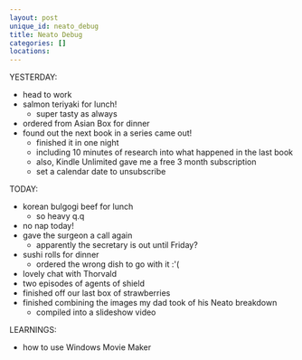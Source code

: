 ```yaml
---
layout: post
unique_id: neato_debug
title: Neato Debug
categories: []
locations: 
---
```


YESTERDAY:
* head to work
* salmon teriyaki for lunch!
  * super tasty as always
* ordered from Asian Box for dinner
* found out the next book in a series came out!
  * finished it in one night
  * including 10 minutes of research into what happened in the last book
  * also, Kindle Unlimited gave me a free 3 month subscription
  * set a calendar date to unsubscribe

TODAY:
* korean bulgogi beef for lunch
  * so heavy q.q
* no nap today!
* gave the surgeon a call again
  * apparently the secretary is out until Friday?
* sushi rolls for dinner
  * ordered the wrong dish to go with it :'(
* lovely chat with Thorvald
* two episodes of agents of shield
* finished off our last box of strawberries
* finished combining the images my dad took of his Neato breakdown
  * compiled into a slideshow video

LEARNINGS:
* how to use Windows Movie Maker
